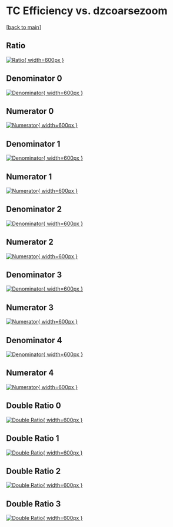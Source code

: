 # TC Efficiency vs. dzcoarsezoom

[[back to main](./)]



## Ratio

[![Ratio](../mtv/var/TC_base_321_0_eff_dzcoarsezoom.png){ width=600px }](../mtv/var/TC_base_321_0_eff_dzcoarsezoom.pdf)

## Denominator 0

[![Denominator](../mtv/den/TC_base_321_0_eff_dzcoarsezoom_den0.png){ width=600px }](../mtv/den/TC_base_321_0_eff_dzcoarsezoom_den0.pdf)

## Numerator 0

[![Numerator](../mtv/num/TC_base_321_0_eff_dzcoarsezoom_num0.png){ width=600px }](../mtv/num/TC_base_321_0_eff_dzcoarsezoom_num0.pdf)

## Denominator 1

[![Denominator](../mtv/den/TC_base_321_0_eff_dzcoarsezoom_den1.png){ width=600px }](../mtv/den/TC_base_321_0_eff_dzcoarsezoom_den1.pdf)

## Numerator 1

[![Numerator](../mtv/num/TC_base_321_0_eff_dzcoarsezoom_num1.png){ width=600px }](../mtv/num/TC_base_321_0_eff_dzcoarsezoom_num1.pdf)

## Denominator 2

[![Denominator](../mtv/den/TC_base_321_0_eff_dzcoarsezoom_den2.png){ width=600px }](../mtv/den/TC_base_321_0_eff_dzcoarsezoom_den2.pdf)

## Numerator 2

[![Numerator](../mtv/num/TC_base_321_0_eff_dzcoarsezoom_num2.png){ width=600px }](../mtv/num/TC_base_321_0_eff_dzcoarsezoom_num2.pdf)

## Denominator 3

[![Denominator](../mtv/den/TC_base_321_0_eff_dzcoarsezoom_den3.png){ width=600px }](../mtv/den/TC_base_321_0_eff_dzcoarsezoom_den3.pdf)

## Numerator 3

[![Numerator](../mtv/num/TC_base_321_0_eff_dzcoarsezoom_num3.png){ width=600px }](../mtv/num/TC_base_321_0_eff_dzcoarsezoom_num3.pdf)

## Denominator 4

[![Denominator](../mtv/den/TC_base_321_0_eff_dzcoarsezoom_den4.png){ width=600px }](../mtv/den/TC_base_321_0_eff_dzcoarsezoom_den4.pdf)

## Numerator 4

[![Numerator](../mtv/num/TC_base_321_0_eff_dzcoarsezoom_num4.png){ width=600px }](../mtv/num/TC_base_321_0_eff_dzcoarsezoom_num4.pdf)

## Double Ratio 0

[![Double Ratio](../mtv/ratio/TC_base_321_0_eff_dzcoarsezoom_ratio0.png){ width=600px }](../mtv/ratio/TC_base_321_0_eff_dzcoarsezoom_ratio0.pdf)

## Double Ratio 1

[![Double Ratio](../mtv/ratio/TC_base_321_0_eff_dzcoarsezoom_ratio1.png){ width=600px }](../mtv/ratio/TC_base_321_0_eff_dzcoarsezoom_ratio1.pdf)

## Double Ratio 2

[![Double Ratio](../mtv/ratio/TC_base_321_0_eff_dzcoarsezoom_ratio2.png){ width=600px }](../mtv/ratio/TC_base_321_0_eff_dzcoarsezoom_ratio2.pdf)

## Double Ratio 3

[![Double Ratio](../mtv/ratio/TC_base_321_0_eff_dzcoarsezoom_ratio3.png){ width=600px }](../mtv/ratio/TC_base_321_0_eff_dzcoarsezoom_ratio3.pdf)


